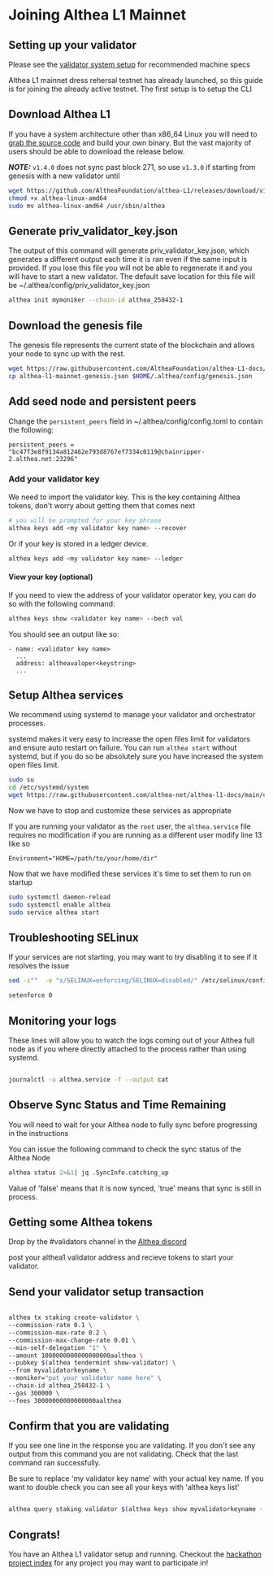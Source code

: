 # Joining Althea L1 Mainnet

## Setting up your validator

Please see the [validator system setup](validator-system-setup.md) for recommended machine specs

Althea L1 mainnet dress rehersal testnet has already launched, so this guide is for joining the already active testnet. The first setup is to setup the CLI

## Download Althea L1

If you have a system architecture other than x86_64 Linux you will need to [grab the source code](https://github.com/althea-net/althea-l1) and build your own binary. But the vast majority of users should be able to download the release below.

**_NOTE:_**  `v1.4.0` does not sync past block 271, so use `v1.3.0` if starting from genesis with a new validator until

```bash
wget https://github.com/AltheaFoundation/althea-L1/releases/download/v1.3.0/althea-linux-amd64
chmod +x althea-linux-amd64
sudo mv althea-linux-amd64 /usr/sbin/althea
```

## Generate priv_validator_key.json

The output of this command will generate priv_validator_key.json, which generates a different output each time it is ran even if the same input is provided. If you lose this file you will not be able to regenerate it and you will have to start a new validator. The default save location for this file will be ~/.althea/config/priv_validator_key.json

```bash
althea init mymoniker --chain-id althea_258432-1
```

## Download the genesis file

The genesis file represents the current state of the blockchain and allows your node to sync up
with the rest.

```bash
wget https://raw.githubusercontent.com/AltheaFoundation/althea-L1-docs/refs/heads/main/althea-l1-mainnet-genesis.json
cp althea-l1-mainnet-genesis.json $HOME/.althea/config/genesis.json

```

## Add seed node and persistent peers

Change the `persistent_peers` field in ~/.althea/config/config.toml to contain the following:

```text
persistent_peers = "bc47f3e8f9134a812462e793d8767ef7334c0119@chainripper-2.althea.net:23296"
```

### Add your validator key

We need to import the validator key. This is the key containing Althea tokens, don't worry about getting them that comes next

```bash
# you will be prompted for your key phrase
althea keys add <my validator key name> --recover
```

Or if your key is stored in a ledger device.

```bash
althea keys add <my validator key name> --ledger
```

#### View your key (optional)

If you need to view the address of your validator operator key, you can do so with the following command: </br>

```bash
althea keys show <validator key name> --bech val
```

You should see an output like so:

```text
- name: <validator key name>
  ...
  address: altheavaloper<keystring>
  ...
```

## Setup Althea services

We recommend using systemd to manage your validator and orchestrator processes.

systemd makes it very easy to increase the open files limit for validators and ensure auto restart on failure.
You can run `althea start` without systemd, but if you do so be absolutely sure you have increased the system
open files limit.

```bash
sudo su
cd /etc/systemd/system
wget https://raw.githubusercontent.com/althea-net/althea-l1-docs/main/configs/althea.service
```

Now we have to stop and customize these services as appropriate

If you are running your validator as the `root` user, the `althea.service` file requires no modification
if you are running as a different user modify line 13 like so

```text
Environment="HOME=/path/to/your/home/dir"
```

Now that we have modified these services it's time to set them to run on startup

```bash
sudo systemctl daemon-reload
sudo systemctl enable althea
sudo service althea start
```

## Troubleshooting SELinux

If your services are not starting, you may want to try disabling it to see if it resolves the issue </br>

```bash
sed -i""  -e "s/SELINUX=enforcing/SELINUX=disabled/" /etc/selinux/config
```

```bash
setenforce 0
```

## Monitoring your logs

These lines will allow you to watch the logs coming out of your Althea full node as if you where directly attached to the process rather than using systemd.

```bash

journalctl -u althea.service -f --output cat

```

## Observe Sync Status and Time Remaining

You will need to wait for your Althea node to fully sync before progressing in the instructions </br>

You can issue the following command to check the sync status of the Althea Node </br>

```bash
althea status 2>&1| jq .SyncInfo.catching_up
```

Value of 'false' means that it is now synced, 'true' means that sync is still in process.

## Getting some Althea tokens

Drop by the #validators channel in the [Althea discord](https://discord.com/invite/hHx7HxcycF)

post your althea1 validator address and recieve tokens to start your validator.

## Send your validator setup transaction

```bash

althea tx staking create-validator \
--commission-rate 0.1 \
--commission-max-rate 0.2 \
--commission-max-change-rate 0.01 \
--min-self-delegation "1" \
--amount 1000000000000000000aalthea \
--pubkey $(althea tendermint show-validator) \
--from myvalidatorkeyname \
--moniker="put your validator name here" \
--chain-id althea_258432-1 \
--gas 300000 \
--fees 30000000000000000aalthea

```

## Confirm that you are validating

If you see one line in the response you are validating. If you don't see any output from this command you are not validating. Check that the last command ran successfully.

Be sure to replace 'my validator key name' with your actual key name. If you want to double check you can see all your keys with 'althea keys list'

```bash

althea query staking validator $(althea keys show myvalidatorkeyname --bech val --address)

```

## Congrats!

You have an Althea L1 validator setup and running. Checkout the [hackathon project index](https://dorahacks.io/hackathon/145) for any project you may want to participate in!
